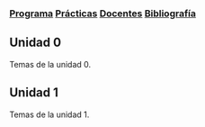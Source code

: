### [Programa](programa)  [Prácticas](practicas)  [Docentes](docentes)  [Bibliografía](bibliografia)

## Unidad 0
Temas de la unidad 0.

## Unidad 1
Temas de la unidad 1.
